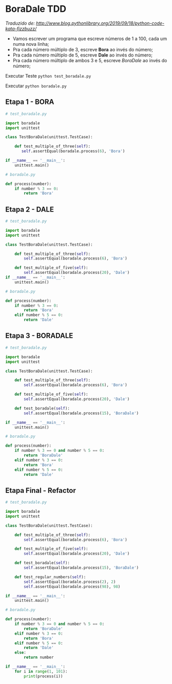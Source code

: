 # BoraDale TDD

*Traduzido de: http://www.blog.pythonlibrary.org/2019/09/18/python-code-kata-fizzbuzz/*

- Vamos escrever um programa que escreve números de 1 a 100, cada um numa nova linha;
- Pra cada número múltiplo de 3, escreve **Bora** ao invés do número;
- Pra cada número múltiplo de 5, escreve **Dale** ao invés do número;
- Pra cada número múltiplo de ambos 3 e 5, escreve *BoraDale* ao invés do número;

Executar Teste
`python test_boradale.py`

Executar 
`python boradale.py`

## Etapa 1 - BORA

```python
# test_boradale.py

import boradale
import unittest

class TestBoraDale(unittest.TestCase):

    def test_multiple_of_three(self):
       self.assertEqual(boradale.process(6), 'Bora')

if __name__ == '__main__':
    unittest.main()
```
```python
# boradale.py

def process(number):
    if number % 3 == 0:
        return 'Bora'
```

## Etapa 2 - DALE

```python
# test_boradale.py

import boradale
import unittest

class TestBoraDale(unittest.TestCase):

    def test_multiple_of_three(self):
        self.assertEqual(boradale.process(6), 'Bora')

    def test_multiple_of_five(self):
        self.assertEqual(boradale.process(20), 'Dale')
if __name__ == '__main__':
    unittest.main()
```

```python
# boradale.py

def process(number):
    if number % 3 == 0:
        return 'Bora'
    elif number % 5 == 0:
        return 'Dale'
```

## Etapa 3 - BORADALE

```python
# test_boradale.py

import boradale
import unittest

class TestBoraDale(unittest.TestCase):

    def test_multiple_of_three(self):
        self.assertEqual(boradale.process(6), 'Bora')

    def test_multiple_of_five(self):
        self.assertEqual(boradale.process(20), 'Dale')

    def test_boradale(self):
        self.assertEqual(boradale.process(15), 'BoraDale')

if __name__ == '__main__':
    unittest.main()
```

```python
# boradale.py

def process(number):
    if number % 3 == 0 and number % 5 == 0:
        return 'BoraDale'
    elif number % 3 == 0:
        return 'Bora'
    elif number % 5 == 0:
        return 'Dale'
```

## Etapa Final - Refactor

```python
# test_boradale.py

import boradale
import unittest

class TestBoraDale(unittest.TestCase):

    def test_multiple_of_three(self):
        self.assertEqual(boradale.process(6), 'Bora')

    def test_multiple_of_five(self):
        self.assertEqual(boradale.process(20), 'Dale')

    def test_boradale(self):
        self.assertEqual(boradale.process(15), 'BoraDale')

    def test_regular_numbers(self):
        self.assertEqual(boradale.process(2), 2)
        self.assertEqual(boradale.process(98), 98)

if __name__ == '__main__':
    unittest.main()
```

```python
# boradale.py

def process(number):
    if number % 3 == 0 and number % 5 == 0:
        return 'BoraDale'
    elif number % 3 == 0:
        return 'Bora'
    elif number % 5 == 0:
        return 'Dale'
    else:
        return number

if __name__ == '__main__':
    for i in range(1, 101):
        print(process(i))
```








